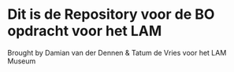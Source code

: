# Dit is de Repository voor de BO opdracht voor het LAM
Brought by Damian van der Dennen & Tatum de Vries voor het LAM Museum
